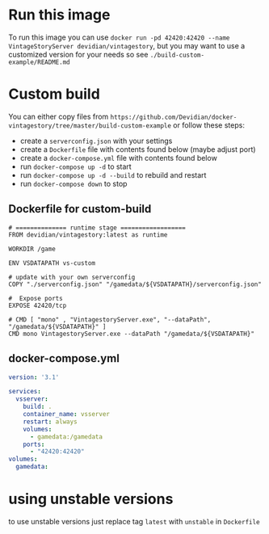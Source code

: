 # Run this image
To run this image you can use `docker run -pd 42420:42420 --name VintageStoryServer devidian/vintagestory`, but you may want to use a customized version for your needs so see `./build-custom-example/README.md`

# Custom build
You can either copy files from `https://github.com/Devidian/docker-vintagestory/tree/master/build-custom-example` or follow these steps:

- create a `serverconfig.json` with your settings
- create a `Dockerfile` file with contents found below (maybe adjust port)
- create a `docker-compose.yml` file with contents found below
- run `docker-compose up -d` to start
- run `docker-compose up -d --build` to rebuild and restart
- run `docker-compose down` to stop

## Dockerfile for custom-build

```docker
# ============== runtime stage ==================
FROM devidian/vintagestory:latest as runtime

WORKDIR /game

ENV VSDATAPATH vs-custom

# update with your own serverconfig
COPY "./serverconfig.json" "/gamedata/${VSDATAPATH}/serverconfig.json"

#  Expose ports
EXPOSE 42420/tcp

# CMD [ "mono" , "VintagestoryServer.exe", "--dataPath", "/gamedata/${VSDATAPATH}" ]
CMD mono VintagestoryServer.exe --dataPath "/gamedata/${VSDATAPATH}"

```

## docker-compose.yml

```yml
version: '3.1'

services: 
  vsserver:
    build: .
    container_name: vsserver
    restart: always
    volumes: 
      - gamedata:/gamedata
    ports:
      - "42420:42420"
volumes:
  gamedata:
```

# using unstable versions
to use unstable versions just replace tag `latest` with `unstable` in `Dockerfile`